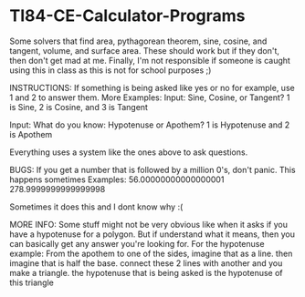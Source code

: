 # TI84-CE-Calculator-Programs
Some solvers that find area, pythagorean theorem, sine, cosine, and tangent, volume, and surface area. These should work but if they don't, then don't get mad at me. Finally, I'm not responsible if someone is caught using this in class as this is not for school purposes ;)

INSTRUCTIONS:
If something is being asked like yes or no for example, use 1 and 2 to answer them.
More Examples:
Input: Sine, Cosine, or Tangent? 
1 is Sine, 2 is Cosine, and 3 is Tangent

Input: What do you know: Hypotenuse or Apothem?
1 is Hypotenuse and 2 is Apothem

Everything uses a system like the ones above to ask questions.

BUGS:
If you get a number that is followed by a million 0's, don't panic. This happens sometimes
Examples: 
56.00000000000000001
278.9999999999999998

Sometimes it does this and I dont know why :(

MORE INFO:
Some stuff might not be very obvious like when it asks if you have a hypotenuse for a polygon. But if understand what it means, then you can basically get any answer you're looking for.
For the hypotenuse example: 
From the apothem to one of the sides, imagine that as a line. then imagine that is half the base. connect these 2 lines with another and you make a triangle. the hypotenuse that is being asked is the hypotenuse of this triangle
